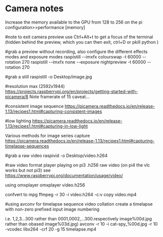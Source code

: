 Camera notes
============

Increase the memory available to the GPU from 128 to 256 on the pi configuration>>performance [memory]

#note to exit camera preview use Ctrl+Alt+t to get a focus of the terminal (hidden behind the preview, which you can then exit, ctrl+D or pkill python )

#grab a preview without recording, also configure the different effects modes and exposure modes
raspistill --imxfx colourswap -t 60000 --rotation 270
raspistill --imxfx none --exposure nightpreview -t 60000 --rotation 270

#grab a still
raspistill -o Desktop/image.jpg

#resolution max (2592x1944) 
https://projects.raspberrypi.org/en/projects/getting-started-with-picamera/8
Note framerate of 15 caveat...


#consistent image sequence
https://picamera.readthedocs.io/en/release-1.13/recipes1.html#capturing-consistent-images

#low lighting
https://picamera.readthedocs.io/en/release-1.13/recipes1.html#capturing-in-low-light


Various methods for image series capture
https://picamera.readthedocs.io/en/release-1.13/recipes1.html#capturing-timelapse-sequences




#grab a raw video
raspivid -o Desktop/video.h264



#raw video format player
playing on pi3 .h256 raw video  (on pi4 the vlc works but not pi3)
see https://www.raspberrypi.org/documentation/usage/video/

using omxplayer
omxplayer video.h256

confvert to mpg
ffmpeg -r 30 -i video.h264 -c:v copy video.mp4


#using avconv for timelapse sequence video collation
create a timelapse with non-zero prefixed input image numbering

i.e. 1,2,3...300 rather than 0001,0002,...300.respectively image%00d.jpg rather than obased image%03d.jpg)
avconv -r 10 -i cat-spy_%00d.jpg -r 10 -vcodec libx264 -crf 20 -g 15 timelapse.mp4

